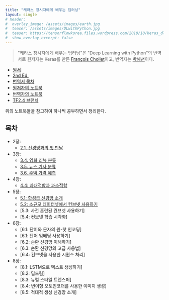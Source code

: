 ```yaml
---
title: "케라스 창시자에게 배우는 딥러닝"
layout: single
# header:
#  overlay_image: /assets/images/earth.jpg
#  teaser: /assets/images/DLwithPython.jpg
#  teaser: https://tensorflowkorea.files.wordpress.com/2018/10/keras_dl_b.jpg
#  show_overlay_excerpt: false
---
```


> "케라스 창시자에게 배우는 딥러닝"은 "Deep Learning with Python"의 번역서로 원저자는 Keras를 만든 [François Chollet](https://fchollet.com/)이고, 번역자는 [박해선](https://tensorflow.blog/)이다.

* [원서](https://drive.google.com/file/d/1IpNAhiNouifgKQrUpw5QXFYUIboFrSdx/view?usp=sharing)
* [2nd Ed.](https://livebook.manning.com/book/deep-learning-with-python-second-edition/)
* [번역서 목차](https://tensorflow.blog/%ec%bc%80%eb%9d%bc%ec%8a%a4-%eb%94%a5%eb%9f%ac%eb%8b%9d/)
* [원저자의 노트북](https://github.com/fchollet/deep-learning-with-python-notebooks)
* [번역자의 노트북](https://github.com/rickiepark/deep-learning-with-python-notebooks)
* [TF2.4 브랜치](https://github.com/rickiepark/deep-learning-with-python-notebooks/tree/tf2)

위의 노트북들을 참고하여 하나씩 공부하면서 정리한다.

## 목차

* 2장:
    * [2.1. 신경망과의 첫 만남](https://colab.research.google.com/drive/1RCjXoNExjMjIaCMtRu35Cwryq-vZJDNN?usp=sharing)
* 3장:
    * [3.4. 영화 리뷰 분류](https://colab.research.google.com/drive/1aPavnONxM04DsEvPi1abBDstCKEuOUQd)
    * [3.5. 뉴스 기사 분류](https://colab.research.google.com/drive/1Z8O3TvXtzN0PpsCJsP_sQOTHRxBR8LMh)
    * [3.6. 주택 가격 예측](https://colab.research.google.com/drive/1j4-7LyVfZBBZEJqEoXds-OLl214XlBtz)
* 4장:
    * [4.4: 과대적합과 과소적합](https://colab.research.google.com/drive/1xcWJKZxEA5tVpUonaKQpfht5Ny_3MCQ-)
* 5장:
    * [5.1: 합성곱 신경망 소개](https://colab.research.google.com/drive/1uFC_sKzCBe6xJUfDoKrSI2DG4TVChkyj)
    * [5.2: 소규모 데이터셋에서 컨브넷 사용하기](https://colab.research.google.com/drive/1dJEdJCjxTn9jkXk4oTWIF72V769vIlwp)
    * [5.3: 사전 훈련된 컨브넷 사용하기]
    * [5.4: 컨브넷 학습 시각화]
* 6장:
    * [6.1: 단어와 문자의 원-핫 인코딩]
    * [6.1: 단어 임베딩 사용하기]
    * [6.2: 순환 신경망 이해하기]
    * [6.3: 순환 신경망의 고급 사용법]
    * [6.4: 컨브넷을 사용한 시퀀스 처리]
* 8장:
    * [8.1: LSTM으로 텍스트 생성하기]
    * [8.2: 딥드림]
    * [8.3: 뉴럴 스타일 트랜스퍼]
    * [8.4: 변이형 오토인코더를 사용한 이미지 생성]
    * [8.5: 적대적 생성 신경망 소개]

[1]: http://faculty.neu.edu.cn/yury/AAI/Textbook/Deep%20Learning%20with%20Python.pdf
